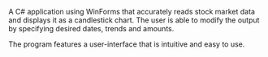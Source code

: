 A C# application using WinForms that accurately reads stock market data and displays it as a candlestick chart. 
The user is able to modify the output by specifying desired dates, trends and amounts.

The program features a user-interface that is intuitive and easy to use. 
